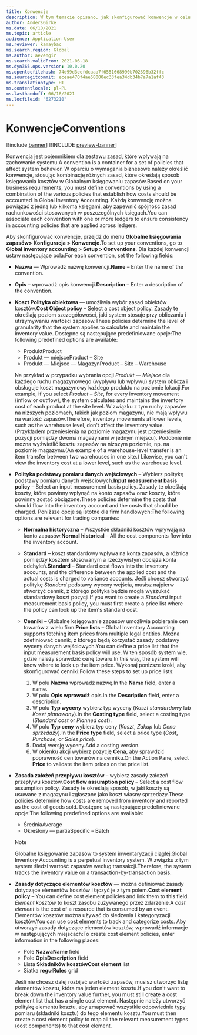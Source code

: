 ```yaml
---
title: Konwencje
description: W tym temacie opisano, jak skonfigurować konwencje w celu ustalenia sposobu rozliczania kosztów w programie w Globalnym księgowaniu zapasów.
author: AndersGirke
ms.date: 06/18/2021
ms.topic: article
audience: Application User
ms.reviewer: kamaybac
ms.search.region: Global
ms.author: aevengir
ms.search.validFrom: 2021-06-18
ms.dyn365.ops.version: 10.0.20
ms.openlocfilehash: 74d99d3eefdcaaa7f6551668990b702396b32ffc
ms.sourcegitcommit: eceae470f4ae58000ec33fea34db34b7a7a1af43
ms.translationtype: HT
ms.contentlocale: pl-PL
ms.lasthandoff: 06/18/2021
ms.locfileid: "6273210"
---
```

# <a name="conventions"></a><span data-ttu-id="b5fe9-103">Konwencje</span><span class="sxs-lookup"><span data-stu-id="b5fe9-103">Conventions</span></span>

[!include [banner](../includes/banner.md)]
[!INCLUDE [preview-banner](../includes/preview-banner.md)]

<span data-ttu-id="b5fe9-104">Konwencja jest pojemnikiem dla zestawu zasad, które wpływają na zachowanie systemu.</span><span class="sxs-lookup"><span data-stu-id="b5fe9-104">A convention is a container for a set of policies that affect system behavior.</span></span> <span data-ttu-id="b5fe9-105">W oparciu o wymagania biznesowe należy określić konwencje, stosując kombinację różnych zasad, które określają sposób księgowania kosztów w Globalnym księgowaniu zapasów.</span><span class="sxs-lookup"><span data-stu-id="b5fe9-105">Based on your business requirements, you must define conventions by using a combination of the various policies that establish how costs should be accounted in Global Inventory Accounting.</span></span> <span data-ttu-id="b5fe9-106">Każdą konwencję można powiązać z jedną lub kilkoma księgami, aby zapewnić spójność zasad rachunkowości stosowanych w poszczególnych księgach.</span><span class="sxs-lookup"><span data-stu-id="b5fe9-106">You can associate each convention with one or more ledgers to ensure consistency in accounting policies that are applied across ledgers.</span></span>

<span data-ttu-id="b5fe9-107">Aby skonfigurować konwencje, przejdź do menu **Globalne księgowania zapasów\> Konfiguracja \> Konwencje**.</span><span class="sxs-lookup"><span data-stu-id="b5fe9-107">To set up your conventions, go to **Global inventory accounting \> Setup \> Conventions**.</span></span> <span data-ttu-id="b5fe9-108">Dla każdej konwencji ustaw następujące pola:</span><span class="sxs-lookup"><span data-stu-id="b5fe9-108">For each convention, set the following fields:</span></span>

- <span data-ttu-id="b5fe9-109">**Nazwa** — Wprowadź nazwę konwencji.</span><span class="sxs-lookup"><span data-stu-id="b5fe9-109">**Name** – Enter the name of the convention.</span></span>
- <span data-ttu-id="b5fe9-110">**Opis** – wprowadź opis konwencji.</span><span class="sxs-lookup"><span data-stu-id="b5fe9-110">**Description** – Enter a description of the convention.</span></span>
- <span data-ttu-id="b5fe9-111">**Koszt Polityka obiektowa** — umożliwia wybór zasad obiektów kosztów.</span><span class="sxs-lookup"><span data-stu-id="b5fe9-111">**Cost Object policy** – Select a cost object policy.</span></span> <span data-ttu-id="b5fe9-112">Zasady te określają poziom szczegółowości, jaki system stosuje przy obliczaniu i utrzymywaniu wartości zapasów.</span><span class="sxs-lookup"><span data-stu-id="b5fe9-112">These policies determine the level of granularity that the system applies to calculate and maintain the inventory value.</span></span> <span data-ttu-id="b5fe9-113">Dostępne są następujące predefiniowane opcje:</span><span class="sxs-lookup"><span data-stu-id="b5fe9-113">The following predefined options are available:</span></span>

    - <span data-ttu-id="b5fe9-114">Produkt</span><span class="sxs-lookup"><span data-stu-id="b5fe9-114">Product</span></span>
    - <span data-ttu-id="b5fe9-115">Produkt — miejsce</span><span class="sxs-lookup"><span data-stu-id="b5fe9-115">Product – Site</span></span>
    - <span data-ttu-id="b5fe9-116">Produkt — Miejsce — Magazyn</span><span class="sxs-lookup"><span data-stu-id="b5fe9-116">Product – Site – Warehouse</span></span>

    <span data-ttu-id="b5fe9-117">Na przykład w przypadku wybrania opcji *Produkt — Miejsce* dla każdego ruchu magazynowego (wypływu lub wpływu) system oblicza i obsługuje koszt magazynowy każdego produktu na poziomie lokacji.</span><span class="sxs-lookup"><span data-stu-id="b5fe9-117">For example, if you select *Product – Site*, for every inventory movement (inflow or outflow), the system calculates and maintains the inventory cost of each product at the site level.</span></span> <span data-ttu-id="b5fe9-118">W związku z tym ruchy zapasów na niższych poziomach, takich jak poziom magazynu, nie mają wpływu na wartość zapasów.</span><span class="sxs-lookup"><span data-stu-id="b5fe9-118">Therefore, inventory movements at lower levels, such as the warehouse level, don't affect the inventory value.</span></span> <span data-ttu-id="b5fe9-119">(Przykładem przeniesienia na poziomie magazynu jest przeniesienie pozycji pomiędzy dwoma magazynami w jednym miejscu). Podobnie nie można wyświetlić kosztu zapasów na niższym poziomie, np. na poziomie magazynu.</span><span class="sxs-lookup"><span data-stu-id="b5fe9-119">(An example of a warehouse-level transfer is an item transfer between two warehouses in one site.) Likewise, you can't view the inventory cost at a lower level, such as the warehouse level.</span></span>

- <span data-ttu-id="b5fe9-120">**Polityka podstawy pomiaru danych wejściowych** – Wybierz politykę podstawy pomiaru danych wejściowych.</span><span class="sxs-lookup"><span data-stu-id="b5fe9-120">**Input measurement basis policy** – Select an input measurement basis policy.</span></span> <span data-ttu-id="b5fe9-121">Zasady te określają koszty, które powinny wpłynąć na konto zapasów oraz koszty, które powinny zostać obciążone.</span><span class="sxs-lookup"><span data-stu-id="b5fe9-121">These policies determine the costs that should flow into the inventory account and the costs that should be charged.</span></span> <span data-ttu-id="b5fe9-122">Poniższe opcje są istotne dla firm handlowych:</span><span class="sxs-lookup"><span data-stu-id="b5fe9-122">The following options are relevant for trading companies:</span></span>

    - <span data-ttu-id="b5fe9-123">**Normalna historyczna** – Wszystkie składniki kosztów wpływają na konto zapasów.</span><span class="sxs-lookup"><span data-stu-id="b5fe9-123">**Normal historical** – All the cost components flow into the inventory account.</span></span>
    - <span data-ttu-id="b5fe9-124">**Standard** – koszt standardowy wpływa na konta zapasów, a różnica pomiędzy kosztem stosowanym a rzeczywistym obciąża konta odchyleń.</span><span class="sxs-lookup"><span data-stu-id="b5fe9-124">**Standard** – Standard cost flows into the inventory accounts, and the difference between the applied cost and the actual costs is charged to variance accounts.</span></span> <span data-ttu-id="b5fe9-125">Jeśli chcesz stworzyć politykę *Standard* podstawy wyceny wejścia, musisz najpierw stworzyć cennik, z którego polityka będzie mogła wyszukać standardowy koszt pozycji.</span><span class="sxs-lookup"><span data-stu-id="b5fe9-125">If you want to create a *Standard* input measurement basis policy, you must first create a price list where the policy can look up the item's standard cost.</span></span>
    - <span data-ttu-id="b5fe9-126">**Cenniki** – Globalne księgowanie zapasów umożliwia pobieranie cen towarów z wielu firm.</span><span class="sxs-lookup"><span data-stu-id="b5fe9-126">**Price lists** – Global Inventory Accounting supports fetching item prices from multiple legal entities.</span></span> <span data-ttu-id="b5fe9-127">Można zdefiniować cennik, z którego będą korzystać zasady podstawy wyceny danych wejściowych.</span><span class="sxs-lookup"><span data-stu-id="b5fe9-127">You can define a price list that the input measurement basis policy will use.</span></span> <span data-ttu-id="b5fe9-128">W ten sposób system wie, gdzie należy sprawdzić cenę towaru.</span><span class="sxs-lookup"><span data-stu-id="b5fe9-128">In this way, the system will know where to look up the item price.</span></span> <span data-ttu-id="b5fe9-129">Wykonaj poniższe kroki, aby skonfigurować cenniki:</span><span class="sxs-lookup"><span data-stu-id="b5fe9-129">Follow these steps to set up price lists:</span></span>

        1. <span data-ttu-id="b5fe9-130">W polu **Nazwa** wprowadź nazwę.</span><span class="sxs-lookup"><span data-stu-id="b5fe9-130">In the **Name** field, enter a name.</span></span>
        1. <span data-ttu-id="b5fe9-131">W polu **Opis wprowadź** opis.</span><span class="sxs-lookup"><span data-stu-id="b5fe9-131">In the **Description** field, enter a description.</span></span>
        1. <span data-ttu-id="b5fe9-132">W polu **Typ wyceny** wybierz typ wyceny (*Koszt standardowy* lub *Koszt planowany*).</span><span class="sxs-lookup"><span data-stu-id="b5fe9-132">In the **Costing type** field, select a costing type (*Standard cost* or *Planned cost*).</span></span>
        1. <span data-ttu-id="b5fe9-133">W polu **Typ ceny** wybierz typ ceny (*Koszt*, *Zakup* lub *Cena sprzedaży*).</span><span class="sxs-lookup"><span data-stu-id="b5fe9-133">In the **Price type** field, select a price type (*Cost*, *Purchase*, or *Sales price*).</span></span>
        1. <span data-ttu-id="b5fe9-134">Dodaj wersję wyceny.</span><span class="sxs-lookup"><span data-stu-id="b5fe9-134">Add a costing version.</span></span>
        1. <span data-ttu-id="b5fe9-135">W okienku akcji wybierz pozycję **Cena**, aby sprawdzić poprawność cen towarów na cenniku.</span><span class="sxs-lookup"><span data-stu-id="b5fe9-135">On the Action Pane, select **Price** to validate the item prices on the price list.</span></span>

- <span data-ttu-id="b5fe9-136">**Zasada założeń przepływu kosztów** – wybierz zasady założeń przepływu kosztów.</span><span class="sxs-lookup"><span data-stu-id="b5fe9-136">**Cost flow assumption policy** – Select a cost flow assumption policy.</span></span> <span data-ttu-id="b5fe9-137">Zasady te określają sposób, w jaki koszty są usuwane z magazynu i zgłaszane jako koszt własny sprzedaży.</span><span class="sxs-lookup"><span data-stu-id="b5fe9-137">These policies determine how costs are removed from inventory and reported as the cost of goods sold.</span></span> <span data-ttu-id="b5fe9-138">Dostępne są następujące predefiniowane opcje:</span><span class="sxs-lookup"><span data-stu-id="b5fe9-138">The following predefined options are available:</span></span>

    - <span data-ttu-id="b5fe9-139">Średnia</span><span class="sxs-lookup"><span data-stu-id="b5fe9-139">Average</span></span>
    - <span data-ttu-id="b5fe9-140">Określony — partia</span><span class="sxs-lookup"><span data-stu-id="b5fe9-140">Specific – Batch</span></span>

    > [!NOTE]
    > <span data-ttu-id="b5fe9-141">Globalne księgowanie zapasów to system inwentaryzacji ciągłej.</span><span class="sxs-lookup"><span data-stu-id="b5fe9-141">Global Inventory Accounting is a perpetual inventory system.</span></span> <span data-ttu-id="b5fe9-142">W związku z tym system śledzi wartość zapasów według transakcji.</span><span class="sxs-lookup"><span data-stu-id="b5fe9-142">Therefore, the system tracks the inventory value on a transaction-by-transaction basis.</span></span>

- <span data-ttu-id="b5fe9-143">**Zasady dotyczące elementów kosztów** — można definiować zasady dotyczące elementów kosztów i łączyć je z tym polem.</span><span class="sxs-lookup"><span data-stu-id="b5fe9-143">**Cost element policy** – You can define cost element policies and link them to this field.</span></span> <span data-ttu-id="b5fe9-144">*Element kosztów* to koszt zasobu zużywanego przez zdarzenie.</span><span class="sxs-lookup"><span data-stu-id="b5fe9-144">A *cost element* is the cost of a resource that is consumed by an event.</span></span> <span data-ttu-id="b5fe9-145">Elementów kosztów można używać do śledzenia i kategoryzacji kosztów.</span><span class="sxs-lookup"><span data-stu-id="b5fe9-145">You can use cost elements to track and categorize costs.</span></span> <span data-ttu-id="b5fe9-146">Aby utworzyć zasady dotyczące elementów kosztów, wprowadź informacje w następujących miejscach:</span><span class="sxs-lookup"><span data-stu-id="b5fe9-146">To create cost element policies, enter information in the following places:</span></span>

    - <span data-ttu-id="b5fe9-147">Pole **Nazwa**</span><span class="sxs-lookup"><span data-stu-id="b5fe9-147">**Name** field</span></span>
    - <span data-ttu-id="b5fe9-148">Pole **Opis**</span><span class="sxs-lookup"><span data-stu-id="b5fe9-148">**Description** field</span></span>
    - <span data-ttu-id="b5fe9-149">Lista **Składników kosztów**</span><span class="sxs-lookup"><span data-stu-id="b5fe9-149">**Cost element** list</span></span>
    - <span data-ttu-id="b5fe9-150">Siatka **reguł**</span><span class="sxs-lookup"><span data-stu-id="b5fe9-150">**Rules** grid</span></span>

    <span data-ttu-id="b5fe9-151">Jeśli nie chcesz dalej rozbijać wartości zapasów, musisz utworzyć listę elementów kosztu, która ma jeden element kosztu.</span><span class="sxs-lookup"><span data-stu-id="b5fe9-151">If you don't want to break down the inventory value further, you must still create a cost element list that has a single cost element.</span></span> <span data-ttu-id="b5fe9-152">Następnie należy utworzyć politykę elementu kosztu, aby zmapować wszystkie odpowiednie typy pomiaru (składniki kosztu) do tego elementu kosztu.</span><span class="sxs-lookup"><span data-stu-id="b5fe9-152">You must then create a cost element policy to map all the relevant measurement types (cost components) to that cost element.</span></span>
